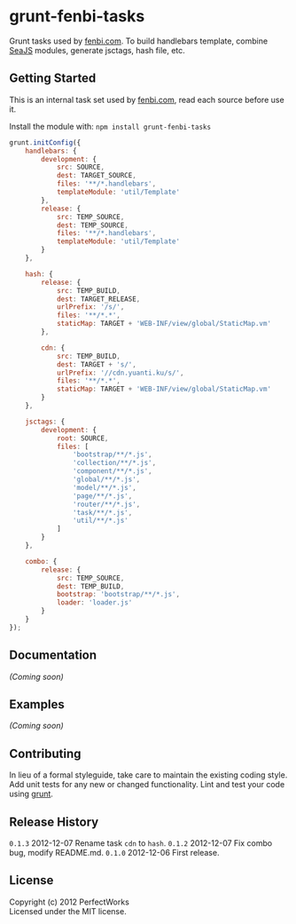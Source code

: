 # grunt-fenbi-tasks

Grunt tasks used by [fenbi.com]. To build handlebars template, combine [SeaJS] modules, generate jsctags, hash file, etc.

## Getting Started
This is an internal task set used by [fenbi.com], read each source before use it.

Install the module with: `npm install grunt-fenbi-tasks`

```javascript
grunt.initConfig({
    handlebars: {
        development: {
            src: SOURCE,
            dest: TARGET_SOURCE,
            files: '**/*.handlebars',
            templateModule: 'util/Template'
        },
        release: {
            src: TEMP_SOURCE,
            dest: TEMP_SOURCE,
            files: '**/*.handlebars',
            templateModule: 'util/Template'
        }
    },

    hash: {
        release: {
            src: TEMP_BUILD,
            dest: TARGET_RELEASE,
            urlPrefix: '/s/',
            files: '**/*.*',
            staticMap: TARGET + 'WEB-INF/view/global/StaticMap.vm'
        },

        cdn: {
            src: TEMP_BUILD,
            dest: TARGET + 's/',
            urlPrefix: '//cdn.yuanti.ku/s/',
            files: '**/*.*',
            staticMap: TARGET + 'WEB-INF/view/global/StaticMap.vm'
        }
    },

    jsctags: {
        development: {
            root: SOURCE,
            files: [
                'bootstrap/**/*.js',
                'collection/**/*.js',
                'component/**/*.js',
                'global/**/*.js',
                'model/**/*.js',
                'page/**/*.js',
                'router/**/*.js',
                'task/**/*.js',
                'util/**/*.js'
            ]
        }
    },

    combo: {
        release: {
            src: TEMP_SOURCE,
            dest: TEMP_BUILD,
            bootstrap: 'bootstrap/**/*.js',
            loader: 'loader.js'
        }
    }
});
```

## Documentation
_(Coming soon)_

## Examples
_(Coming soon)_

## Contributing
In lieu of a formal styleguide, take care to maintain the existing coding style. Add unit tests for any new or changed functionality. Lint and test your code using [grunt](https://github.com/gruntjs/grunt).

## Release History

`0.1.3` 2012-12-07 Rename task `cdn` to `hash`.
`0.1.2` 2012-12-07 Fix combo bug, modify README.md.
`0.1.0` 2012-12-06 First release.

## License
Copyright (c) 2012 PerfectWorks  
Licensed under the MIT license.

[fenbi.com]: http://fenbi.com
[SeaJS]: http://seajs.org
